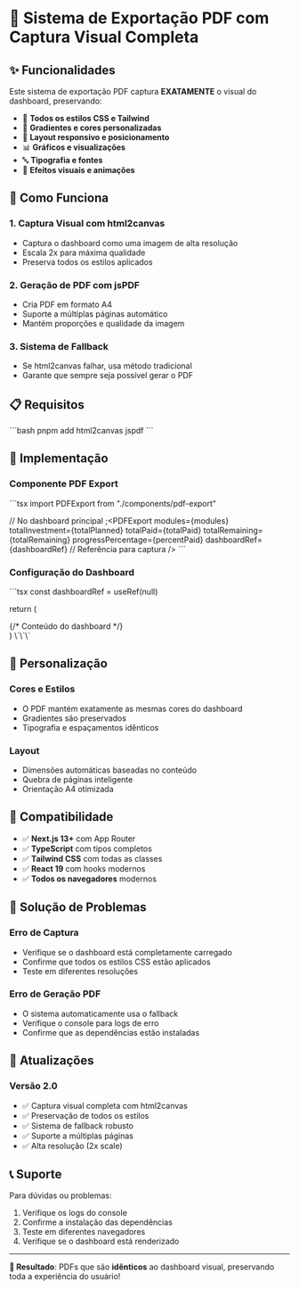 # 🎯 Sistema de Exportação PDF com Captura Visual Completa

## ✨ Funcionalidades

Este sistema de exportação PDF captura **EXATAMENTE** o visual do dashboard, preservando:

* 🎨 **Todos os estilos CSS e Tailwind**
* 🌈 **Gradientes e cores personalizadas**
* 📱 **Layout responsivo e posicionamento**
* 📊 **Gráficos e visualizações**
* 🔤 **Tipografia e fontes**
* 💫 **Efeitos visuais e animações**

## 🚀 Como Funciona

### 1. **Captura Visual com html2canvas**

* Captura o dashboard como uma imagem de alta resolução
* Escala 2x para máxima qualidade
* Preserva todos os estilos aplicados

### 2. **Geração de PDF com jsPDF**

* Cria PDF em formato A4
* Suporte a múltiplas páginas automático
* Mantém proporções e qualidade da imagem

### 3. **Sistema de Fallback**

* Se html2canvas falhar, usa método tradicional
* Garante que sempre seja possível gerar o PDF

## 📋 Requisitos

\`\`\`bash
pnpm add html2canvas jspdf
\`\`\`

## 🔧 Implementação

### Componente PDF Export

\`\`\`tsx
import PDFExport from "./components/pdf-export"

// No dashboard principal
;<PDFExport
  modules={modules}
  totalInvestment={totalPlanned}
  totalPaid={totalPaid}
  totalRemaining={totalRemaining}
  progressPercentage={percentPaid}
  dashboardRef={dashboardRef} // Referência para captura
/>
\`\`\`

### Configuração do Dashboard

\`\`\`tsx
const dashboardRef = useRef<HTMLDivElement>(null)

return (
  <div ref={dashboardRef} className="dashboard-container">
    {/* Conteúdo do dashboard */}
  </div>
)
\`\`\`

## 🎨 Personalização

### Cores e Estilos

* O PDF mantém exatamente as mesmas cores do dashboard
* Gradientes são preservados
* Tipografia e espaçamentos idênticos

### Layout

* Dimensões automáticas baseadas no conteúdo
* Quebra de páginas inteligente
* Orientação A4 otimizada

## 📱 Compatibilidade

* ✅ **Next.js 13+** com App Router
* ✅ **TypeScript** com tipos completos
* ✅ **Tailwind CSS** com todas as classes
* ✅ **React 19** com hooks modernos
* ✅ **Todos os navegadores** modernos

## 🚨 Solução de Problemas

### Erro de Captura

* Verifique se o dashboard está completamente carregado
* Confirme que todos os estilos CSS estão aplicados
* Teste em diferentes resoluções

### Erro de Geração PDF

* O sistema automaticamente usa o fallback
* Verifique o console para logs de erro
* Confirme que as dependências estão instaladas

## 🔄 Atualizações

### Versão 2.0

* ✅ Captura visual completa com html2canvas
* ✅ Preservação de todos os estilos
* ✅ Sistema de fallback robusto
* ✅ Suporte a múltiplas páginas
* ✅ Alta resolução (2x scale)

## 📞 Suporte

Para dúvidas ou problemas:

1. Verifique os logs do console
2. Confirme a instalação das dependências
3. Teste em diferentes navegadores
4. Verifique se o dashboard está renderizado

***

**🎯 Resultado**: PDFs que são **idênticos** ao dashboard visual, preservando toda a experiência do
usuário!
